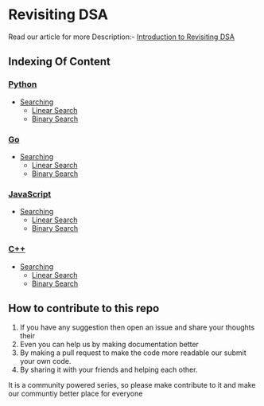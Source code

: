# Revisiting DSA

Read our article for more Description:- [Introduction to Revisiting DSA](https://rajeshberwal.com/what-is-revisiting-dsa-series)

## Indexing Of Content

### [Python](https://github.com/rajeshberwal/revisiting-dsa/tree/master/python)

- [Searching](https://github.com/rajeshberwal/revisiting-dsa/tree/master/python/searching)
  - [Linear Search](https://github.com/rajeshberwal/revisiting-dsa/blob/master/python/searching/linear-searching.py)
  - [Binary Search](https://github.com/rajeshberwal/revisiting-dsa/blob/master/python/searching/binary-searching.py)

### [Go](https://github.com/rajeshberwal/revisiting-dsa/tree/master/go)

- [Searching](https://github.com/rajeshberwal/revisiting-dsa/tree/master/go/searching)
  - [Linear Search](https://github.com/rajeshberwal/revisiting-dsa/blob/master/go/searching/linearSearch.go)
  - [Binary Search](https://github.com/rajeshberwal/revisiting-dsa/blob/master/go/searching/binarySearch.go)

### [JavaScript](https://github.com/rajeshberwal/revisiting-dsa/tree/master/javascript)

- [Searching](https://github.com/rajeshberwal/revisiting-dsa/tree/master/javascript/searching)
  - [Linear Search](https://github.com/rajeshberwal/revisiting-dsa/blob/master/javascript/searching/linearSearch.js)
  - [Binary Search](https://github.com/rajeshberwal/revisiting-dsa/blob/master/javascript/searching/binarySearch.js)

### [C++](https://github.com/rajeshberwal/revisiting-dsa/tree/master/cpp)

- [Searching](https://github.com/rajeshberwal/revisiting-dsa/tree/master/cpp/searching)
  - [Linear Search](https://github.com/rajeshberwal/revisiting-dsa/blob/master/cpp/searching/linearSearch.cpp)
  - [Binary Search](https://github.com/rajeshberwal/revisiting-dsa/blob/master/cpp/searching/binarySearch.cpp)

## How to contribute to this repo

1. If you have any suggestion then open an issue and share your thoughts their
2. Even you can help us by making documentation better
3. By making a pull request to make the code more readable our submit your own code.
4. By sharing it with your friends and helping each other.

It is a community powered series, so please make contribute to it and make our communtiy better place for everyone

